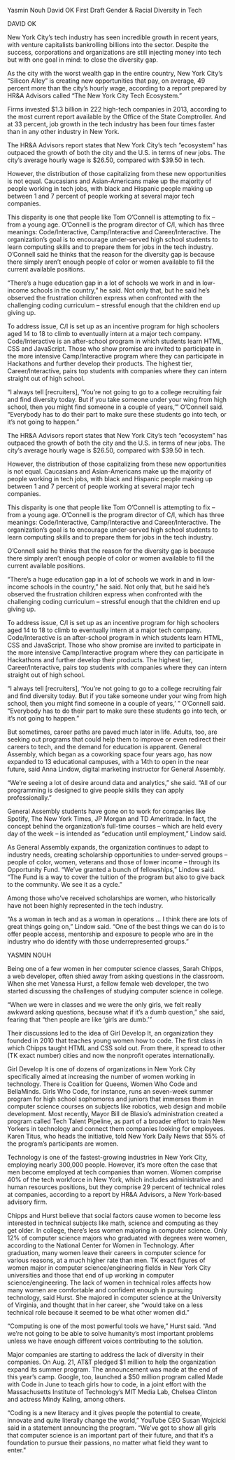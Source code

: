 Yasmin Nouh
David OK
First Draft
Gender & Racial Diversity in Tech


DAVID OK

New York City’s tech industry has seen incredible growth in recent years, with venture capitalists 
bankrolling billions into the sector. Despite the success, corporations and organizations are still 
injecting money into tech but with one goal in mind: to close the diversity gap.

As the city with the worst wealth gap in the entire country, New York City’s “Silicon Alley” 
is creating new opportunities that pay, on average, 49 percent more than the city’s hourly wage, 
according to a report prepared by HR&A Advisors called “The New York City Tech Ecosystem.”

Firms invested $1.3 billion in 222 high-tech companies in 2013, according to the most current report 
available by the Office of the State Comptroller. And at 33 percent, job growth in the tech industry 
has been four times faster than in any other industry in New York.

The HR&A Advisors report states that New York City’s tech “ecosystem” has outpaced the growth of both the 
city and the U.S. in terms of new jobs. The city’s average hourly wage is $26.50, compared with $39.50 in tech.

However, the distribution of those capitalizing from these new opportunities is not equal. Caucasians 
and Asian-Americans make up the majority of people working in tech jobs, with black and Hispanic people 
making up between 1 and 7 percent of people working at several major tech companies.

This disparity is one that people like Tom O’Connell is attempting to fix – from a young age. O’Connell 
is the program director of C/I, which has three meanings: Code/Interactive, Camp/Interactive and Career/Interactive.
 The organization’s goal is to encourage under-served high school students to learn computing skills and to 
 prepare them for jobs in the tech industry. O’Connell said he thinks that the reason for the diversity gap 
 is because there simply aren’t enough people of color or women available to fill the current available positions.

“There’s a huge education gap in a lot of schools we work in and in low-income schools in the country,” he said. 
Not only that, but he said he’s observed the frustration children express when confronted with the challenging 
coding curriculum – stressful enough that the children end up giving up.

To address issue, C/I is set up as an incentive program for high schoolers aged 14 to 18 to climb to eventually 
intern at a major tech company. Code/Interactive is an after-school program in which students learn HTML, 
CSS and JavaScript. Those who show promise are invited to participate in the more intensive Camp/Interactive 
program where they can participate in Hackathons and further develop their products. The highest tier, 
Career/Interactive, pairs top students with companies where they can intern straight out of high school.

“I always tell [recruiters], ‘You’re not going to go to a college recruiting fair and find diversity today. 
But if you take someone under your wing from high school, then you might find someone in a couple of years,’” 
O’Connell said. “Everybody has to do their part to make sure these students go into tech, or it’s not going to happen.”

The HR&A Advisors report states that New York City’s tech “ecosystem” has outpaced the growth of both the city and 
the U.S. in terms of new jobs. The city’s average hourly wage is $26.50, compared with $39.50 in tech. 

However, the distribution of those capitalizing from these new opportunities is not equal. Caucasians and 
Asian-Americans make up the majority of people working in tech jobs, with black and Hispanic people making up 
between 1 and 7 percent of people working at several major tech companies.

This disparity is one that people like Tom O’Connell is attempting to fix – from a young age. O’Connell is 
the program director of C/I, which has three meanings: Code/Interactive, Camp/Interactive and Career/Interactive. 
The organization’s goal is to encourage under-served high school students to learn computing skills and to prepare 
them for jobs in the tech industry.

O’Connell said he thinks that the reason for the diversity gap is because there simply aren’t enough people of 
color or women available to fill the current available positions.

“There’s a huge education gap in a lot of schools we work in and in low-income schools in the country,” he said. 
Not only that, but he said he’s observed the frustration children express when confronted with the challenging 
coding curriculum – stressful enough that the children end up giving up.

To address issue, C/I is set up as an incentive program for high schoolers aged 14 to 18 to climb to 
eventually intern at a major tech company. Code/Interactive is an after-school program in which students 
learn HTML, CSS and JavaScript. Those who show promise are invited to participate in the more intensive 
Camp/Interactive program where they can participate in Hackathons and further develop their products. 
The highest tier, Career/Interactive, pairs top students with companies where they can intern straight out of high school.

“I always tell [recruiters], ‘You’re not going to go to a college recruiting fair and find diversity today. 
But if you take someone under your wing from high school, then you might find someone in a couple of years,’ ” 
O’Connell said. “Everybody has to do their part to make sure these students go into tech, or it’s not going to happen.” 

But sometimes, career paths are paved much later in life. Adults, too, are seeking out programs that could help 
them to improve or even redirect their careers to tech, and the demand for education is apparent. 
General Assembly, which began as a coworking space four years ago, has now expanded to 13 educational campuses, 
with a 14th to open in the near future, said Anna Lindow, digital marketing instructor for General Assembly.

“We’re seeing a lot of desire around data and analytics,” she said. “All of our programming is designed to 
give people skills they can apply professionally.”


General Assembly students have gone on to work for companies like Spotify, The New York Times, JP Morgan and
TD Ameritrade. In fact, the concept behind the organization’s full-time courses – which are held every day of 
the week – is intended as “education until employment,” Lindow said.

As General Assembly expands, the organization continues to adapt to industry needs, creating scholarship 
opportunities to under-served groups – people of color, women, veterans and those of lower income – through 
its Opportunity Fund. “We’ve granted a bunch of fellowships,” Lindow said. “The Fund is a way to cover the 
tuition of the program but also to give back to the community. We see it as a cycle.”

Among those who’ve received scholarships are women, who historically have not been highly represented in the tech industry.

“As a woman in tech and as a woman in operations … I think there are lots of great things going on,”
Lindow said. “One of the best things we can do is to offer people access, mentorship and exposure to people 
who are in the industry who do identify with those underrepresented groups.”

YASMIN NOUH

Being one of a few women in her computer science classes, Sarah Chipps, a web developer, 
often shied away from asking questions in the classroom. When she met Vanessa Hurst, 
a fellow female web developer, the two started discussing the challenges of studying computer science in college. 

“When we were in classes and we were the only girls, we felt really awkward asking questions, 
because what if it’s a dumb question,” she said, fearing that “then people are like ‘girls are dumb.’” 

Their discussions led to the idea of Girl Develop It, an organization they founded in 2010 that 
teaches young women how to code. The first class in which Chipps taught HTML and CSS sold out. 
From there, it spread to other (TK exact number) cities and now the nonprofit operates internationally. 

Girl Develop It is one of dozens of organizations in New York City specifically aimed at increasing 
the number of women working in technology. There is Coalition for Queens, Women Who Code and BellaMinds. 
Girls Who Code, for instance, runs an seven-week summer program for high school sophomores and juniors that 
immerses them in computer science courses on subjects like robotics, web design and mobile development. 
Most recently, Mayor Bill de Blasio’s administration created a program called Tech Talent Pipeline, 
as part of a broader effort to train New Yorkers in technology and connect them companies looking for employees. 
Karen Titus, who heads the initiative, told New York Daily News that 55% of the program’s participants are women. 

Technology is one of the fastest-growing industries in New York City, employing nearly 300,000 people. 
However, it’s more often the case that men become employed at tech companies than women. 
Women comprise 40% of the tech workforce in New York, which includes administrative and human resources positions, 
but they comprise 29 percent of technical roles at companies, according to a report by HR&A Advisors, 
a New York-based advisory firm. 

Chipps and Hurst believe that social factors cause women to become less interested in technical subjects like math, 
science and computing as they get older. In college, there’s less women majoring in computer science. 
Only 12% of computer science majors who graduated with degrees were women, 
according to the National Center for Women in Technology. After graduation, many women leave their careers in computer science for various reasons, at a much higher rate than men. TK exact figures of women major in computer science/engineering fields in New York City universities and those that end of up working in computer science/engineering. 
The lack of women in technical roles affects how many women are comfortable and confident enough in pursuing technology, said Hurst. She majored in computer science at the University of Virginia, and thought that in her career, she “would take on a less technical role because it seemed to be what other women did.” 

“Computing is one of the most powerful tools we have,” Hurst said. “And we’re not going to be able to solve 
humanity’s most important problems unless we have enough different voices contributing to the solution. 

Major companies are starting to address the lack of diversity in their companies. On Aug. 21, AT&T 
pledged $1 million to help the organization expand its summer program. The announcement was made at the 
end of this year’s camp. Google, too, launched a $50 million program called Made with Code in June to 
teach girls how to code, in a joint effort with the Massachusetts Institute of Technology’s MIT Media Lab, 
Chelsea Clinton and actress Mindy Kaling, among others.

“Coding is a new literacy and it gives people the potential to create, innovate and quite literally 
change the world,” YouTube CEO Susan Wojcicki said in a statement announcing the program. 
“We’ve got to show all girls that computer science is an important part of their future, and that 
it’s a foundation to pursue their passions, no matter what field they want to enter."

